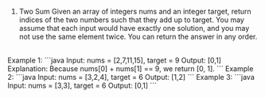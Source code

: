 1. Two Sum
Given an array of integers nums and an integer target, return indices of the two numbers such that they add up to target.
You may assume that each input would have exactly one solution, and you may not use the same element twice.
You can return the answer in any order.
<br/>
Example 1:
```java
Input: nums = [2,7,11,15], target = 9
Output: [0,1]
Explanation: Because nums[0] + nums[1] == 9, we return [0, 1].
```
Example 2:
```java
Input: nums = [3,2,4], target = 6
Output: [1,2]
```
Example 3:
```java
Input: nums = [3,3], target = 6
Output: [0,1]
```
